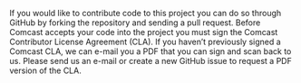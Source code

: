 If you would like to contribute code to this project you can do so through GitHub by forking the repository and sending a pull request. Before Comcast accepts your code into the project you must sign the Comcast Contributor License Agreement (CLA). If you haven’t previously signed a Comcast CLA, we can e-mail you a PDF that you can sign and scan back to us. Please send us an e-mail or create a new GitHub issue to request a PDF version of the CLA.
